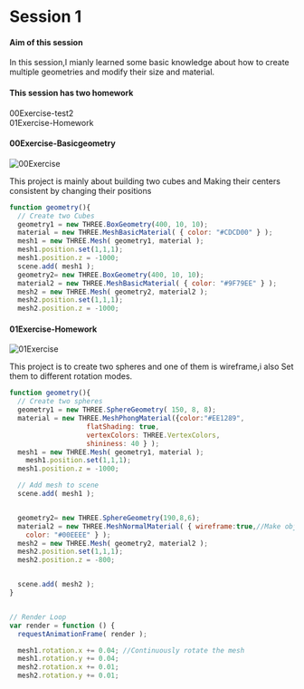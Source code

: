 Session 1
========
#### Aim of this session ####
In this session,I mianly learned some basic knowledge about how to create multiple geometries and modify their size and material.
#### This session has two homework ####
00Exercise-test2  
01Exercise-Homework
#### 00Exercise-Basicgeometry
![00Exercise](https://github.com/sunyingg/DAT505-Code/tree/master/Pictures/texture1.png)

This project is mainly about building two cubes and Making their centers consistent  by changing their positions
 ```javascript
 function geometry(){
   // Create two Cubes
   geometry1 = new THREE.BoxGeometry(400, 10, 10);
   material = new THREE.MeshBasicMaterial( { color: "#CDCD00" } );
   mesh1 = new THREE.Mesh( geometry1, material );
   mesh1.position.set(1,1,1);
   mesh1.position.z = -1000;
   scene.add( mesh1 );
   geometry2= new THREE.BoxGeometry(400, 10, 10);
   material2 = new THREE.MeshBasicMaterial( { color: "#9F79EE" } );
   mesh2 = new THREE.Mesh( geometry2, material2 );
   mesh2.position.set(1,1,1);
   mesh2.position.z = -1000;
   ```
#### 01Exercise-Homework ####

![01Exercise](https://github.com/sunyingg/DAT505-Code/tree/master/Pictures/texture2.png )

This project is to create two spheres and one of them is wireframe,i also Set them to different rotation modes.
 ```javascript
 function geometry(){
   // Create two spheres
   geometry1 = new THREE.SphereGeometry( 150, 8, 8);
   material = new THREE.MeshPhongMaterial({color:"#EE1289",
 					flatShading: true,
 					vertexColors: THREE.VertexColors,
 					shininess: 40 } );
   mesh1 = new THREE.Mesh( geometry1, material );
     mesh1.position.set(1,1,1);
   mesh1.position.z = -1000;

   // Add mesh to scene
   scene.add( mesh1 );


   geometry2= new THREE.SphereGeometry(190,8,6);
   material2 = new THREE.MeshNormalMaterial( { wireframe:true,//Make objects wireframes
     color: "#00EEEE" } );
   mesh2 = new THREE.Mesh( geometry2, material2 );
   mesh2.position.set(1,1,1);
   mesh2.position.z = -800;


   scene.add( mesh2 );
 }


 // Render Loop
 var render = function () {
   requestAnimationFrame( render );

   mesh1.rotation.x += 0.04; //Continuously rotate the mesh
   mesh1.rotation.y += 0.04;
   mesh2.rotation.x += 0.01;
   mesh2.rotation.y += 0.01;

  ```
